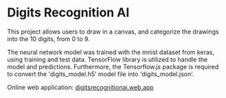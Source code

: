 # Digits Recognition AI

This project allows users to draw in a canvas, and categorize the drawings into the 10 digits, from 0 to 9.

The neural network model was trained with the mnist dataset from keras, using training and test data. TensorFlow library is utilized to handle the model and predictions. Furthermore, the Tensorflow.js package is required to convert the 'digits_model.h5' model file into 'digits_model.json'.

Online web application: [digitsrecognitionai.web.app](https://digitsrecognitionai.web.app)
